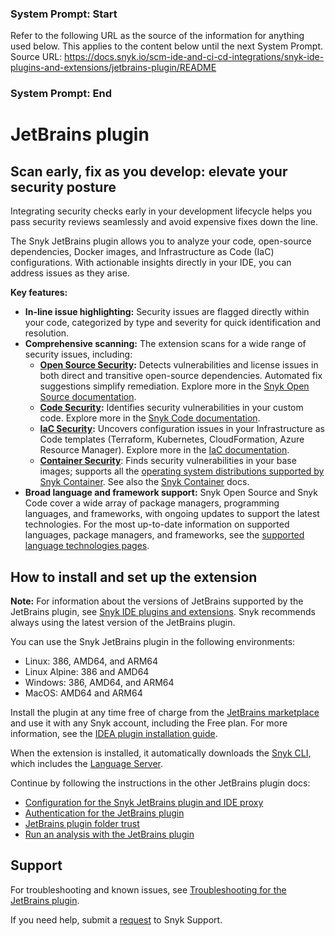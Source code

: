 ### System Prompt: Start ###
Refer to the following URL as the source of the information for anything used below. This applies to the content below until the next System Prompt.
Source URL: https://docs.snyk.io/scm-ide-and-ci-cd-integrations/snyk-ide-plugins-and-extensions/jetbrains-plugin/README
### System Prompt: End ###

# JetBrains plugin

## **Scan early, fix as you develop: elevate your security posture**

Integrating security checks early in your development lifecycle helps you pass security reviews seamlessly and avoid expensive fixes down the line.

The Snyk JetBrains plugin allows you to analyze your code, open-source dependencies, Docker images, and Infrastructure as Code (IaC) configurations. With actionable insights directly in your IDE, you can address issues as they arise.

**Key features:**

* **In-line issue highlighting:** Security issues are flagged directly within your code, categorized by type and severity for quick identification and resolution.
* **Comprehensive scanning:** The extension scans for a wide range of security issues, including:
  * [**Open Source Security**](https://snyk.io/product/open-source-security-management/)**:** Detects vulnerabilities and license issues in both direct and transitive open-source dependencies. Automated fix suggestions simplify remediation. Explore more in the [Snyk Open Source documentation](https://docs.snyk.io/scan-using-snyk/snyk-open-source).
  * [**Code Security**](https://snyk.io/product/snyk-code/)**:** Identifies security vulnerabilities in your custom code. Explore more in the [Snyk Code documentation](https://docs.snyk.io/scan-using-snyk/snyk-code).
  * [**IaC Security**](https://snyk.io/product/infrastructure-as-code-security/)**:** Uncovers configuration issues in your Infrastructure as Code templates (Terraform, Kubernetes, CloudFormation, Azure Resource Manager). Explore more in the [IaC documentation](https://docs.snyk.io/scan-using-snyk/snyk-iac).
  * [**Container Security**](https://snyk.io/product/container-vulnerability-management/): Finds security vulnerabilities in your base images; supports all the [operating system distributions supported by Snyk Container](https://docs.snyk.io/scan-using-snyk/snyk-container/how-snyk-container-works/operating-system-distributions-supported-by-snyk-container). See also the [Snyk Container](https://docs.snyk.io/scan-using-snyk/snyk-container) docs.
* **Broad language and framework support:** Snyk Open Source and Snyk Code cover a wide array of package managers, programming languages, and frameworks, with ongoing updates to support the latest technologies. For the most up-to-date information on supported languages, package managers, and frameworks, see the [supported language technologies pages](https://docs.snyk.io/supported-languages-package-managers-and-frameworks).

## How to install and set up the extension

**Note:** For information about the versions of JetBrains supported by the JetBrains plugin, see [Snyk IDE plugins and extensions](https://docs.snyk.io/scm-ide-and-ci-cd-integrations/snyk-ide-plugins-and-extensions). Snyk recommends always using the latest version of the JetBrains plugin.

You can use the Snyk JetBrains plugin in the following environments:

* Linux: 386, AMD64, and ARM64
* Linux Alpine: 386 and AMD64
* Windows: 386, AMD64, and ARM64
* MacOS: AMD64 and ARM64

Install the plugin at any time free of charge from the [JetBrains marketplace](https://plugins.jetbrains.com/plugin/10972-snyk-vulnerability-scanner) and use it with any Snyk account, including the Free plan. For more information, see the [IDEA plugin installation guide](https://www.jetbrains.com/help/idea/managing-plugins.html).

When the extension is installed, it automatically downloads the [Snyk CLI,](https://docs.snyk.io/snyk-cli) which includes the [Language Server](https://docs.snyk.io/scm-ide-and-ci-cd-integrations/snyk-ide-plugins-and-extensions/snyk-language-server).

Continue by following the instructions in the other JetBrains plugin docs:

* [Configuration for the Snyk JetBrains plugin and IDE proxy](https://docs.snyk.io/scm-ide-and-ci-cd-integrations/snyk-ide-plugins-and-extensions/jetbrains-plugins/configuration-environment-variables-and-proxy-for-the-jetbrains-plugins)
* [Authentication for the JetBrains plugin](https://docs.snyk.io/scm-ide-and-ci-cd-integrations/snyk-ide-plugins-and-extensions/jetbrains-plugins/authentication-for-the-jetbrains-plugins)
* [JetBrains plugin folder trust](https://docs.snyk.io/scm-ide-and-ci-cd-integrations/snyk-ide-plugins-and-extensions/jetbrains-plugins/jetbrains-plugin-folder-trust)
* [Run an analysis with the JetBrains plugin](https://docs.snyk.io/scm-ide-and-ci-cd-integrations/snyk-ide-plugins-and-extensions/jetbrains-plugin/run-an-analysis-with-the-jetbrains-plugin)

## Support

For troubleshooting and known issues, see [Troubleshooting for the JetBrains plugin](https://docs.snyk.io/scm-ide-and-ci-cd-integrations/snyk-ide-plugins-and-extensions/jetbrains-plugins/troubleshooting-for-the-jetbrains-plugin).

If you need help, submit a [request](https://support.snyk.io) to Snyk Support.
